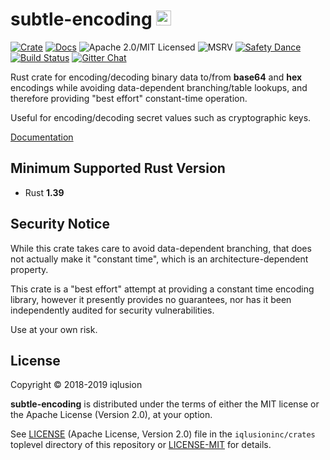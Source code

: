 # subtle-encoding <a href="https://www.iqlusion.io"><img src="https://storage.googleapis.com/iqlusion-production-web/img/logo/iqlusion-rings-sm.png" alt="iqlusion" width="24" height="24"></a>

[![Crate][crate-image]][crate-link]
[![Docs][docs-image]][docs-link]
![Apache 2.0/MIT Licensed][license-image]
![MSRV][rustc-image]
[![Safety Dance][safety-image]][safety-link]
[![Build Status][build-image]][build-link]
[![Gitter Chat][gitter-image]][gitter-link]

Rust crate for encoding/decoding binary data to/from **base64** and **hex**
encodings while avoiding data-dependent branching/table lookups, and therefore
providing "best effort" constant-time operation.

Useful for encoding/decoding secret values such as cryptographic keys.

[Documentation]

## Minimum Supported Rust Version

- Rust **1.39**

## Security Notice

While this crate takes care to avoid data-dependent branching, that does not
actually make it "constant time", which is an architecture-dependent property.

This crate is a "best effort" attempt at providing a constant time encoding
library, however it presently provides no guarantees, nor has it been
independently audited for security vulnerabilities.

Use at your own risk.

## License

Copyright © 2018-2019 iqlusion

**subtle-encoding** is distributed under the terms of either the MIT license
or the Apache License (Version 2.0), at your option.

See [LICENSE] (Apache License, Version 2.0) file in the `iqlusioninc/crates`
toplevel directory of this repository or [LICENSE-MIT] for details.

[//]: # (badges)

[crate-image]: https://img.shields.io/crates/v/subtle-encoding.svg
[crate-link]: https://crates.io/crates/subtle-encoding
[docs-image]: https://docs.rs/subtle-encoding/badge.svg
[docs-link]: https://docs.rs/subtle-encoding/
[license-image]: https://img.shields.io/badge/license-Apache2.0/MIT-blue.svg
[rustc-image]: https://img.shields.io/badge/rustc-1.39+-blue.svg
[safety-image]: https://img.shields.io/badge/unsafe-forbidden-success.svg
[safety-link]: https://github.com/rust-secure-code/safety-dance/
[build-image]: https://github.com/iqlusioninc/crates/workflows/Rust/badge.svg
[build-link]: https://github.com/iqlusioninc/crates/actions
[gitter-image]: https://badges.gitter.im/iqlusioninc/community.svg
[gitter-link]: https://gitter.im/iqlusioninc/community

[//]: # (general links)

[Documentation]: https://docs.rs/subtle-encoding/
[LICENSE]: https://github.com/iqlusioninc/crates/blob/develop/LICENSE
[LICENSE-MIT]: https://github.com/iqlusioninc/crates/blob/develop/subtle-encoding/LICENSE-MIT
